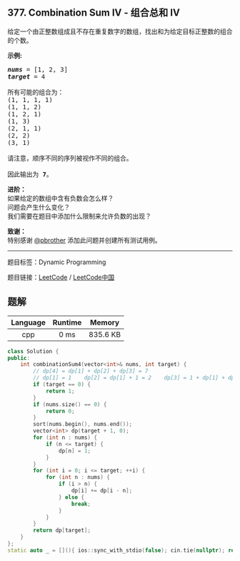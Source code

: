 ## 377. Combination Sum IV - 组合总和 Ⅳ

<!--If you want to use the English description, use `question.content` instead-->

<p>给定一个由正整数组成且不存在重复数字的数组，找出和为给定目标正整数的组合的个数。</p>

<p><strong>示例:</strong></p>

<pre>
<em><strong>nums</strong></em> = [1, 2, 3]
<em><strong>target</strong></em> = 4

所有可能的组合为：
(1, 1, 1, 1)
(1, 1, 2)
(1, 2, 1)
(1, 3)
(2, 1, 1)
(2, 2)
(3, 1)

请注意，顺序不同的序列被视作不同的组合。

因此输出为 <strong>7</strong>。
</pre>

<p><strong>进阶：</strong><br />
如果给定的数组中含有负数会怎么样？<br />
问题会产生什么变化？<br />
我们需要在题目中添加什么限制来允许负数的出现？</p>

<p><strong>致谢：</strong><br />
特别感谢&nbsp;<a href="https://leetcode.com/pbrother/">@pbrother</a>&nbsp;添加此问题并创建所有测试用例。</p>



-----

题目标签：Dynamic Programming

题目链接：[LeetCode](https://leetcode.com/problems/combination-sum-iv/description/)  /  [LeetCode中国](https://leetcode-cn.com/problems/combination-sum-iv/description/)

## 题解



| Language | Runtime | Memory |
|:---:|:---:|:---:|
| cpp  | 0  ms | 835.6 KB |

```cpp
class Solution {
public:
    int combinationSum4(vector<int>& nums, int target) {
        // dp[4] = dp[1] + dp[2] + dp[3] = 7
        // dp[1] = 1    dp[2] = dp[1] + 1 = 2    dp[3] = 1 + dp[1] + dp[2] = 4
        if (target == 0) {
            return 1;
        }
        if (nums.size() == 0) {
            return 0;
        }
        sort(nums.begin(), nums.end());
        vector<int> dp(target + 1, 0);
        for (int n : nums) {
            if (n <= target) {
                dp[n] = 1;
            }
        }
        for (int i = 0; i <= target; ++i) {
            for (int n : nums) {
                if (i > n) {
                    dp[i] += dp[i - n];
                } else {
                    break;
                }
            }
        }
        return dp[target];
    }
};
static auto _ = [](){ ios::sync_with_stdio(false); cin.tie(nullptr); return 0; }();
```
